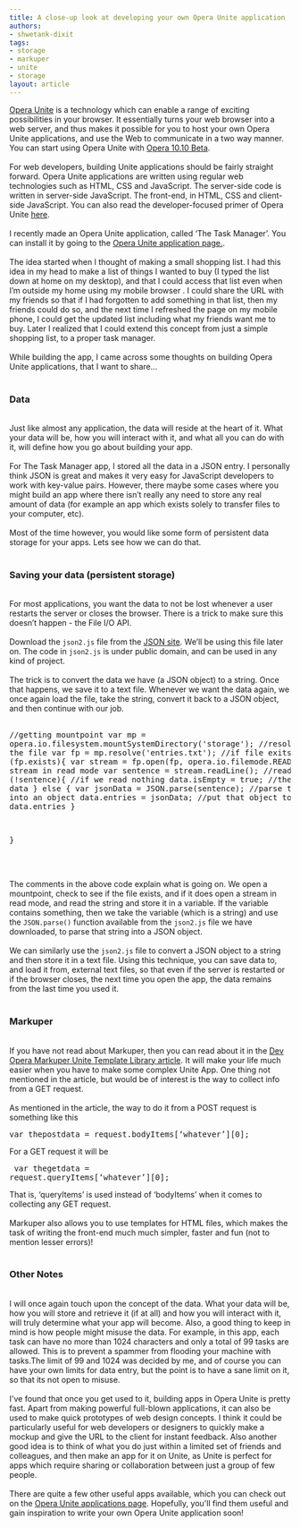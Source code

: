 ```yaml
---
title: A close-up look at developing your own Opera Unite application
authors:
- shwetank-dixit
tags:
- storage
- markuper
- unite
- storage
layout: article
---
```

<a href="http://unite.opera.com" target="_blank">Opera Unite</a> is a technology which can enable a range of exciting possibilities in your browser. It essentially turns your web browser into a web server, and thus makes it possible for you to host your own Opera Unite applications, and use the Web to communicate in a two way manner. You can start using Opera Unite with <a href="http://www.opera.com/browser/next/" target="_blank">Opera 10.10 Beta</a>.<br/><br/>For web developers, building Unite applications should be fairly straight forward. Opera Unite applications are written using regular web technologies such as HTML, CSS and JavaScript. The server-side code is written in server-side JavaScript. The front-end, in HTML, CSS and client-side JavaScript. You can also read the developer-focused primer of Opera Unite <a href="http://dev.opera.com/articles/view/opera-unite-developer-primer-revisited/" target="_blank">here</a>. <br/><br/>I recently made an Opera Unite application, called ‘The Task Manager’. You can install it by going to the <a href="http://unite.opera.com/application/421/" target="_blank">Opera Unite application page.</a>. <br/><br/>The idea started when I thought of making a small shopping list. I had this idea in my head to make a list of things I wanted to buy (I typed the list down at home on my desktop), and that I could access that list even when I’m outside my home using my mobile browser . I could share the <abbr>URL</abbr> with my friends so that if I had forgotten to add something in that list, then my friends could do so, and the next time I refreshed the page on my mobile phone, I could get the updated list including what my friends want me to buy. Later I realized that I could extend this concept from just a simple shopping list, to a proper task manager.<br/><br/>While building the app, I came across some thoughts on building Opera Unite applications, that I want to share…<br/><br/><h3>Data</h3><br/>Just like almost any application, the data will reside at the heart of it. What your data will be, how you will interact with it, and what all you can do with it, will define how you go about building your app.<br/><br/>For The Task Manager app, I stored all the data in a<abbr> JSON</abbr> entry. I personally think <abbr>JSON</abbr> is great and makes it very easy for JavaScript developers to work with key-value pairs. However, there maybe some cases where you might build an app where there isn’t really any need to store any real amount of data (for example an app which exists solely to transfer files to your computer, etc). <br/><br/>Most of the time however, you would like some form of persistent data storage for your apps. Lets see how we can do that.<br/><br/><h3>Saving your data (persistent storage)</h3><br/>For most applications, you want the data to not be lost whenever a user restarts the server or closes the browser. There is a trick to make sure this doesn’t happen - the File I/O <abbr>API</abbr>.<br/><br/>Download the <code>json2.js</code> file from the <a href="http://www.json.org/js.html" target="_blank">JSON site</a>. We’ll be using this file later on. The code in <code>json2.js</code> is under public domain, and can be used in any kind of project. <br/><br/>The trick is to convert the data we have (a JSON object) to a string. Once that happens,  we save it to a text file. Whenever we want the data again, we once again load the file, take the string, convert it back to a JSON object, and then continue with our job.<br/><br/><pre>
//getting mountpoint
var mp = opera.io.filesystem.mountSystemDirectory(&#39;storage&#39;);
//resolving to see the file
var fp = mp.resolve(&#39;entries.txt&#39;);
//if file exits
if (fp.exists){
var stream = fp.open(fp, opera.io.filemode.READ);//open stream in read mode
var sentence = stream.readLine(); //read
if (!sentence){ //if we read nothing
data.isEmpty = true; //there is no data
}
 else {
var jsonData = JSON.parse(sentence); //parse the string into an object
data.entries = jsonData; //put that object to data.entries
}

}
</pre><br/><br/>The comments in the above code explain what is going on. We open a mountpoint, check to see if the file exists, and if it does open a stream in read mode, and read the string and store it in a variable. If the variable contains something, then we take the variable (which is a string) and use the <code>JSON.parse()</code> function available from the <code>json2.js</code> file we have downloaded, to parse that string into a JSON object. <br/><br/>We can similarly use the <code>json2.js</code> file to convert a JSON object to a string and then store it in a text file. Using this technique, you can save data to, and load it from, external text files, so that even if the server is restarted or if the browser closes, the next time you open the app, the data remains from the last time you used it.<br/><br/><h3>Markuper</h3><br/>If you have not read about Markuper, then you can read about it in the <a href="http://dev.opera.com/articles/view/markuper-unite-template-library/" target="_blank">Dev Opera Markuper Unite Template Library article</a>. It will make your life much easier when you have to make some complex Unite App. One thing not mentioned in the article, but would be of interest is the way to collect info from a GET request. <br/><br/>As mentioned in the article, the way to do it from a POST request is something like this <br/><pre>
var thepostdata = request.bodyItems[‘whatever’][0];
</pre> For a GET request it will be <br/><pre>
var thegetdata = request.queryItems[‘whatever’][0];
</pre> That is, ‘queryItems’ is used instead of ‘bodyItems’ when it comes to collecting any GET request.<br/><br/>Markuper also allows you to use templates for HTML files, which makes the task of writing the front-end much much simpler, faster and fun (not to mention lesser errors)!<br/><br/><h3>Other Notes</h3><br/>I will once again touch upon the concept of the data. What your data will be, how you will store and retrieve it (if at all) and how you will interact with it, will truly determine what your app will become. Also, a good thing to keep in mind is how people might misuse the data. For example, in this app, each task can have no more than 1024 characters and only a total of 99 tasks are allowed. This is to prevent a spammer from flooding your machine with tasks.The limit of 99 and 1024 was decided by me, and of course you can have your own limits for data entry, but the point is to have a sane limit on it, so that its not open to misuse. <br/><br/>I&#39;ve found that once you get used to it, building apps in Opera Unite is pretty fast. Apart from making powerful full-blown applications, it can also be used to make quick prototypes of web design concepts. I think it could be particularly useful for web developers or designers to quickly make a mockup and give the URL to the client for instant feedback. Also another good idea is to think of what you do just within a limited set of friends and colleagues, and then make an app for it on Unite, as Unite is perfect for apps which require sharing or collaboration between just a group of few people. <br/><br/>There are quite a few other useful apps available, which you can check out on the  <a href="http://unite.opera.com/applications/" target="_blank">Opera Unite applications page</a>. Hopefully, you&#39;ll find them useful and gain inspiration to write your own Opera Unite application soon!
